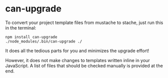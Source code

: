 # can-upgrade

To convert your project template files from mustache to stache, just run this in the terminal:

```shell
npm install can-upgrade
./node_modules/.bin/can-upgrade ./
```

It does all the tedious parts for you and minimizes the upgrade effort!

However, it does not make changes to templates written inline in your JavaScript. A list of files that should be checked manually is provided at the end.
